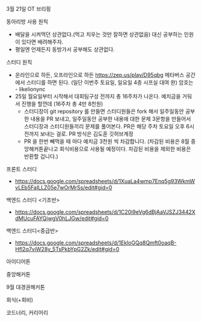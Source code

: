 3월 21일 OT 브리핑

동아리방 사용 원칙

- 배달을 시켜먹던 상관없다.(먹고 치우는 것만 잘하면 상관없음) 대신 공부하는 인원이 있다면 배려해주자.
- 평일엔 언제든지 동방가서 공부해도 상관없다.

스터디 원칙

- 온라인으로 하든, 오프라인으로 하든 https://zep.us/play/D95qbg  메타버스 공간에서 스터디를 하면 된다. (일단 이번주 토요일, 일요일 4층 시프실 대여 완) 암호는 - likelionync
- 25일 월요일부터 시작해서 대회팀구성 전까지 총 16주차가 나온다. 예치금을 거둬서 진행을 할껀데 (16주차 총 4만 8천원)
    - 스터디장이 git repository 를 만들면 스터디원들은 fork 해서 일주일동안 공부한 내용을 PR 보내고, 일주일동안 공부한 내용에 대한 문제 3문항을 만들어서 스터디장과 스터디원들끼리 문제를 풀어본다. PR은 해당 주차 토요일 오후 6시 전까지 보내는 걸로. PR 방식은 김도훈 깃허브계정
    - PR 을 한번 빼먹을 때 마다 예치금 3천원 씩 차감합니다. (차감된 비용은 8월 중앙해커톤끝나고 회식비용으로 사용될 예정이다. 차감된 비용을 제외한 비용은 반환할 겁니다.)

프론트 스터디
- https://docs.google.com/spreadsheets/d/1XuaLa4wmp7Enq5g93WkmWvLEb5FaILLZ05e7wOrMrSs/edit#gid=0


백엔드 스터디 <기초반>
- https://docs.google.com/spreadsheets/d/1C20i9eVg6dBjAaVJSZJ3442XdMUcuFAYQjwgV0hLJGw/edit#gid=0

백엔드 스터디<중급반>
- https://docs.google.com/spreadsheets/d/1EkloGQq8Qmft0oaqB-Hfl2q7viW28y_5TsPkbYpG2Zk/edit#gid=0

아이디어톤 

중앙해커톤

9월 대경권해커톤

회식(+회비)

코드너리, 커리어리

